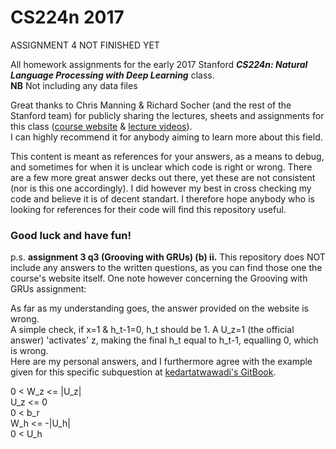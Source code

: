 # CS224n 2017

ASSIGNMENT 4 NOT FINISHED YET

All homework assignments for the early 2017 Stanford **_CS224n: Natural Language Processing with Deep Learning_** class. <br />
**NB** Not including any data files

Great thanks to Chris Manning & Richard Socher (and the rest of the Stanford team) for publicly sharing the lectures, sheets and assignments for this class
([course website](http://web.stanford.edu/class/cs224n/index.html) & [lecture videos](https://www.youtube.com/playlist?list=PLqdrfNEc5QnuV9RwUAhoJcoQvu4Q46Lja)). <br />
I can highly recommend it for anybody aiming to learn more about this field.

This content is meant as references for your answers, as a means to debug, and sometimes for when it is unclear which code is right or wrong. There are a few more great answer decks out there, yet these are not consistent (nor is this one accordingly). I did however my best in cross checking my code and believe it is of decent standart.
I therefore hope anybody who is looking for references for their code will find this repository useful.

### Good luck and have fun!


p.s. **assignment 3 q3 (Grooving with GRUs) (b) ii.**
This repository does NOT include any answers to the written questions, as you can find those one the course's website itself.
One note however concerning the Grooving with GRUs assignment:

As far as my understanding goes, the answer provided on the website is wrong. <br />
A simple check, if x=1 & h_t-1=0, h_t should be 1. A U_z=1 (the official answer) 'activates' z, making the final h_t equal to h_t-1, equalling 0, which is wrong. <br />
Here are my personal answers, and I furthermore agree with the example given for this specific subquestion at [kedartatwawadi's GitBook](https://www.gitbook.com/book/kedartatwawadi/cs224n-assignment3/details).

0 < W_z <= |U_z| <br />
    U_z <= 0 <br />
0 < b_r <br />
    W_h <= -|U_h| <br />
0 < U_h <br />
